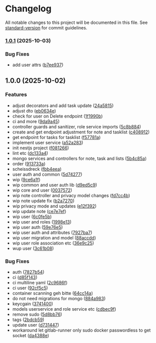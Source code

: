 # Changelog

All notable changes to this project will be documented in this file. See [standard-version](https://github.com/conventional-changelog/standard-version) for commit guidelines.

### [1.0.1](https://git.blvckleg.dev/personal/aandm_backend/compare/v1.0.0...v1.0.1) (2025-10-03)


### Bug Fixes

* add user attrs ([b7ee937](https://git.blvckleg.dev/personal/aandm_backend/commit/b7ee937c85c4043daeecadee70b9884b1ccb7397))

## 1.0.0 (2025-10-02)


### Features

* adjust decorators and add task update ([24a5815](https://git.blvckleg.dev/personal/aandm_backend/commit/24a5815b4c541d169d072a3516320a1a98f4678c))
* adjust dto ([eb0634e](https://git.blvckleg.dev/personal/aandm_backend/commit/eb0634e241c523b386f7e5dae92c77e4ea7d7f26))
* check for user on Delete endpoint ([1f1990b](https://git.blvckleg.dev/personal/aandm_backend/commit/1f1990b5152774a0880a4b4ec91a296c71be7976))
* ci and more ([9da9a45](https://git.blvckleg.dev/personal/aandm_backend/commit/9da9a45bb20a6bb51927ed38b9700e850ab717b3))
* controller guards and sanitizer, role service imports ([5c8b884](https://git.blvckleg.dev/personal/aandm_backend/commit/5c8b884de5480e7b2ea9b06fc700ec0eb7c2cca1))
* create and get endpoint adjustment for note and tasklist ([c408912](https://git.blvckleg.dev/personal/aandm_backend/commit/c4089127dc4bb4d4d2c7526e6dc7ffff01052607))
* get endpoint for tasks for tasklist ([f57781a](https://git.blvckleg.dev/personal/aandm_backend/commit/f57781a7f58f7715ab4a6702314eaec1dbab9f2e))
* implement user service ([a52a283](https://git.blvckleg.dev/personal/aandm_backend/commit/a52a2831bd4c686e108d7e47ac941462d635146e))
* init nestjs project ([f081266](https://git.blvckleg.dev/personal/aandm_backend/commit/f0812660aa4517ed697d4855d203a7c1be87a4f9))
* lint etc ([dc133a4](https://git.blvckleg.dev/personal/aandm_backend/commit/dc133a40292c7ca23f3f221328bc52c0c50ff10f))
* mongo services and controllers for note, task and lists ([5b4c85a](https://git.blvckleg.dev/personal/aandm_backend/commit/5b4c85a7c6d2dd25a0e7c7478ad40ec246fdaf35))
* order ([913733a](https://git.blvckleg.dev/personal/aandm_backend/commit/913733a13c543b74539605744ee37b07d9edac68))
* scheissdreck ([fbb4eea](https://git.blvckleg.dev/personal/aandm_backend/commit/fbb4eea4bd6ad0af2dd74c556c810ef8b9a5f0d4))
* user auth and common ([5d74277](https://git.blvckleg.dev/personal/aandm_backend/commit/5d742770d9708d74dc0903334052489accb6498c))
* wip ([9ce6a1f](https://git.blvckleg.dev/personal/aandm_backend/commit/9ce6a1ffef431c5af1f75ea80fe450ccf80fe4c5))
* wip common and user auth lib ([d9ed5c9](https://git.blvckleg.dev/personal/aandm_backend/commit/d9ed5c96d79314c4f7d7e31c8f476137e67ff27b))
* wip core and user ([0037572](https://git.blvckleg.dev/personal/aandm_backend/commit/003757250a69e40a3fc049aa42000dab8b479c2f))
* wip note controller and privacy model changes ([fd7cc4b](https://git.blvckleg.dev/personal/aandm_backend/commit/fd7cc4b539432f5b84e9fb64d4b56c10b248cab4))
* wip note update fix ([b2a7270](https://git.blvckleg.dev/personal/aandm_backend/commit/b2a72708ea9617f27548e19a91918bdc6ae9acc9))
* wip privacy mode and updates ([e12f392](https://git.blvckleg.dev/personal/aandm_backend/commit/e12f3928b232fd7589e828c1d3ea97feddf67741))
* wip update note ([ce7e7ef](https://git.blvckleg.dev/personal/aandm_backend/commit/ce7e7ef15034a45583c96641ebaeca80dc740b86))
* wip user ([6c0fe5b](https://git.blvckleg.dev/personal/aandm_backend/commit/6c0fe5b90f68fc66c34a1ca9378858247e1558ae))
* wip user and roles ([1998e13](https://git.blvckleg.dev/personal/aandm_backend/commit/1998e134a085b8022a0bc694af84832c782e1807))
* wip user auth ([59e76e5](https://git.blvckleg.dev/personal/aandm_backend/commit/59e76e517cb4aed079b03dd36417131a174d8918))
* wip user auth and attributes ([7927ba7](https://git.blvckleg.dev/personal/aandm_backend/commit/7927ba7c30d406c0df6e621c79384a5b1b9183c8))
* wip user migration and model ([88accdd](https://git.blvckleg.dev/personal/aandm_backend/commit/88accdd54e16ee98150216e2eb913e54744f805c))
* wip user role association etc ([36e9c25](https://git.blvckleg.dev/personal/aandm_backend/commit/36e9c2561b8af0e62d5919bbb067f1cb268a07cd))
* wup user ([3c61b08](https://git.blvckleg.dev/personal/aandm_backend/commit/3c61b089997d972c72fa82bb7889eea13e6b1850))


### Bug Fixes

* auth ([7827b54](https://git.blvckleg.dev/personal/aandm_backend/commit/7827b5439873b6a369f5f4dbe9d855740153251e))
* ci ([d85f143](https://git.blvckleg.dev/personal/aandm_backend/commit/d85f143a8b59157982adc66c2d06336be2dcfb4b))
* ci multiline yaml ([2c9686f](https://git.blvckleg.dev/personal/aandm_backend/commit/2c9686fd40070fd42f41ad5157815890113c3fea))
* ci user ([92cf5c5](https://git.blvckleg.dev/personal/aandm_backend/commit/92cf5c5f73cca586437f653267a9eb233849b793))
* container scanning geh bitte ([64cc14a](https://git.blvckleg.dev/personal/aandm_backend/commit/64cc14a22ddc590d7901ddcb4842002dd4392793))
* do not need migrations for mongo ([884a983](https://git.blvckleg.dev/personal/aandm_backend/commit/884a98353fe3ff9ccd62ffb4ddf4666b23e36750))
* keycgain ([3741400](https://git.blvckleg.dev/personal/aandm_backend/commit/3741400b5adae82de45f5fbc638d19c070d2023a))
* models userservice and role service etc ([cdbec9f](https://git.blvckleg.dev/personal/aandm_backend/commit/cdbec9ff29e53708a7de59ac4c78740b4e164cba))
* remove sudo ([5d8bb76](https://git.blvckleg.dev/personal/aandm_backend/commit/5d8bb76d3edb5526f5e3718bb3729b136ab626ae))
* tags ([2bdcb59](https://git.blvckleg.dev/personal/aandm_backend/commit/2bdcb595df47b67f4252d7498996c55188de069c))
* update user ([d731447](https://git.blvckleg.dev/personal/aandm_backend/commit/d7314473f313a159a4beb20dc043a8dbf103ea35))
* workaround let gitlab-runner only sudo docker passwordless to get socket ([da4388e](https://git.blvckleg.dev/personal/aandm_backend/commit/da4388e4a1113c79eecdd1a3dd0dea20a09fc59f))
